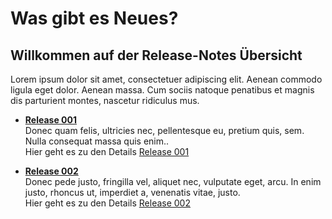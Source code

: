 # Was gibt es Neues?

## Willkommen auf der Release-Notes Übersicht
Lorem ipsum dolor sit amet, consectetuer adipiscing elit. Aenean commodo ligula eget dolor. Aenean massa. Cum sociis natoque penatibus et magnis dis parturient montes, nascetur ridiculus mus.

- **[Release 001](Release_001/README.md)** <br>
Donec quam felis, ultricies nec, pellentesque eu, pretium quis, sem. Nulla consequat massa quis enim.. <br>
Hier geht es zu den Details [Release 001](Release_001/README.md)

- **[Release 002](Release_002/README.md)** <br>
Donec pede justo, fringilla vel, aliquet nec, vulputate eget, arcu. In enim justo, rhoncus ut, imperdiet a, venenatis vitae, justo. <br>
Hier geht es zu den Details [Release 002](Release_002/README.md)
